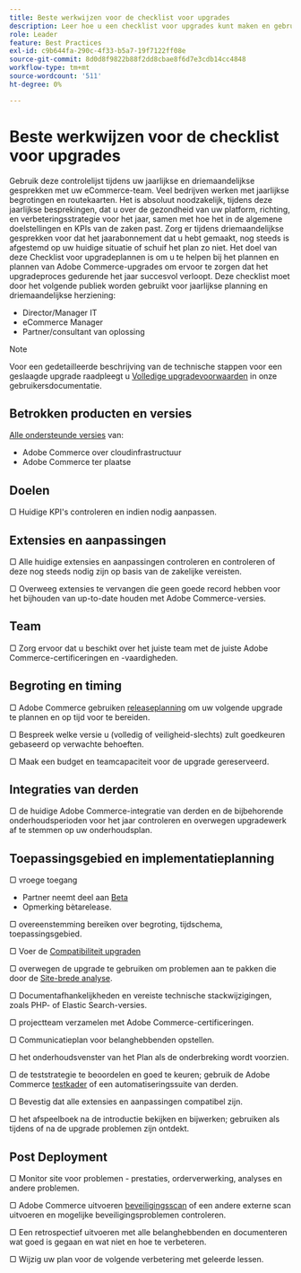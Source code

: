 ```yaml
---
title: Beste werkwijzen voor de checklist voor upgrades
description: Leer hoe u een checklist voor upgrades kunt maken en gebruiken om uw Adobe Commerce-upgradestrategie te plannen.
role: Leader
feature: Best Practices
exl-id: c9b644fa-290c-4f33-b5a7-19f7122ff08e
source-git-commit: 8d0d8f9822b88f2dd8cbae8f6d7e3cdb14cc4848
workflow-type: tm+mt
source-wordcount: '511'
ht-degree: 0%

---
```


# Beste werkwijzen voor de checklist voor upgrades

Gebruik deze controlelijst tijdens uw jaarlijkse en driemaandelijkse gesprekken met uw eCommerce-team. Veel bedrijven werken met jaarlijkse begrotingen en routekaarten. Het is absoluut noodzakelijk, tijdens deze jaarlijkse besprekingen, dat u over de gezondheid van uw platform, richting, en verbeteringsstrategie voor het jaar, samen met hoe het in de algemene doelstellingen en KPIs van de zaken past. Zorg er tijdens driemaandelijkse gesprekken voor dat het jaarabonnement dat u hebt gemaakt, nog steeds is afgestemd op uw huidige situatie of schuif het plan zo niet. Het doel van deze Checklist voor upgradeplannen is om u te helpen bij het plannen en plannen van Adobe Commerce-upgrades om ervoor te zorgen dat het upgradeproces gedurende het jaar succesvol verloopt. Deze checklist moet door het volgende publiek worden gebruikt voor jaarlijkse planning en driemaandelijkse herziening:

- Director/Manager IT
- eCommerce Manager
- Partner/consultant van oplossing

>[!NOTE]
>
>Voor een gedetailleerde beschrijving van de technische stappen voor een geslaagde upgrade raadpleegt u [Volledige upgradevoorwaarden](../../../upgrade/prepare/prerequisites.md) in onze gebruikersdocumentatie.

## Betrokken producten en versies

[Alle ondersteunde versies](../../../release/versions.md) van:

- Adobe Commerce over cloudinfrastructuur
- Adobe Commerce ter plaatse

## Doelen

▢ Huidige KPI&#39;s controleren en indien nodig aanpassen.

## Extensies en aanpassingen

▢ Alle huidige extensies en aanpassingen controleren en controleren of deze nog steeds nodig zijn op basis van de zakelijke vereisten.

▢ Overweeg extensies te vervangen die geen goede record hebben voor het bijhouden van up-to-date houden met Adobe Commerce-versies.

## Team

▢ Zorg ervoor dat u beschikt over het juiste team met de juiste Adobe Commerce-certificeringen en -vaardigheden.

## Begroting en timing

▢ Adobe Commerce gebruiken [releaseplanning](../../../release/schedule.md) om uw volgende upgrade te plannen en op tijd voor te bereiden.

▢ Bespreek welke versie u (volledig of veiligheid-slechts) zult goedkeuren gebaseerd op verwachte behoeften.

▢ Maak een budget en teamcapaciteit voor de upgrade gereserveerd.

## Integraties van derden

▢ de huidige Adobe Commerce-integratie van derden en de bijbehorende onderhoudsperioden voor het jaar controleren en overwegen upgradewerk af te stemmen op uw onderhoudsplan.

## Toepassingsgebied en implementatieplanning

▢ vroege toegang

- Partner neemt deel aan [Beta](../../../release/beta.md)
- Opmerking bètarelease.

▢ overeenstemming bereiken over begroting, tijdschema, toepassingsgebied.

▢ Voer de [Compatibiliteit upgraden](../../../upgrade/upgrade-compatibility-tool/overview.md)

▢ overwegen de upgrade te gebruiken om problemen aan te pakken die door de [Site-brede analyse](../../../tools/site-wide-analysis-tool/intro.md).

▢ Documentafhankelijkheden en vereiste technische stackwijzigingen, zoals PHP- of Elastic Search-versies.

▢ projectteam verzamelen met Adobe Commerce-certificeringen.

▢ Communicatieplan voor belanghebbenden opstellen.

▢ het onderhoudsvenster van het Plan als de onderbreking wordt voorzien.

▢ de teststrategie te beoordelen en goed te keuren; gebruik de Adobe Commerce [testkader](https://developer.adobe.com/commerce/testing/) of een automatiseringssuite van derden.

▢ Bevestig dat alle extensies en aanpassingen compatibel zijn.

▢ het afspeelboek na de introductie bekijken en bijwerken; gebruiken als tijdens of na de upgrade problemen zijn ontdekt.

## Post Deployment

▢ Monitor site voor problemen - prestaties, orderverwerking, analyses en andere problemen.

▢ Adobe Commerce uitvoeren [beveiligingsscan](https://account.magento.com/scanner/dashboard/) of een andere externe scan uitvoeren en mogelijke beveiligingsproblemen controleren.

▢ Een retrospectief uitvoeren met alle belanghebbenden en documenteren wat goed is gegaan en wat niet en hoe te verbeteren.

▢ Wijzig uw plan voor de volgende verbetering met geleerde lessen.
